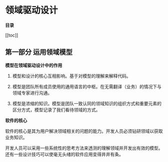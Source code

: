 # 领域驱动设计

**目录**

[[toc]]

## 第一部分 运用领域模型

**模型在领域驱动设计中的作用**

1. 模型和设计的核心互相影响。基于对模型的理解来解释代码。

2. 模型是团队所有成员使用的通用语言的中枢。在无需翻译（业务）的情况下与领域专家进行沟通。

3. 模型是浓缩的知识。模型是团队一致认同的领域知识的组织方式和重要元素的区分方式，模型记录了我们看待领域的方式。

**软件的核心**

软件的核心是其为用户解决领域相关的问题的能力。开发人员必须钻研领域以获取业务知识。

开发人员可以采用一些系统性的思考方法来透测的理解领域并开发出有效的模型。还有一些设计技巧可以使毫无头绪的软件应用变得井井有条。